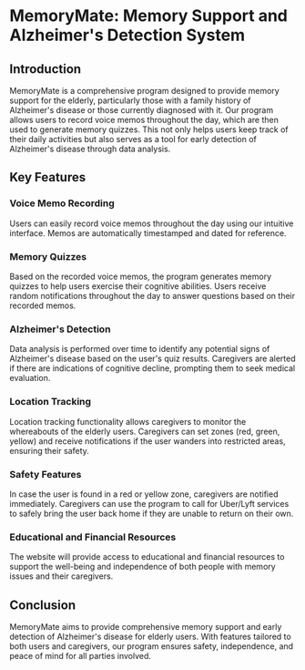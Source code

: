 # MemoryMate: Memory Support and Alzheimer's Detection System
## Introduction
MemoryMate is a comprehensive program designed to provide memory support for the elderly, particularly those with a family history of Alzheimer's disease or those currently diagnosed with it. Our program allows users to record voice memos throughout the day, which are then used to generate memory quizzes. This not only helps users keep track of their daily activities but also serves as a tool for early detection of Alzheimer's disease through data analysis.

## Key Features
### Voice Memo Recording
Users can easily record voice memos throughout the day using our intuitive interface.
Memos are automatically timestamped and dated for reference.

### Memory Quizzes
Based on the recorded voice memos, the program generates memory quizzes to help users exercise their cognitive abilities.
Users receive random notifications throughout the day to answer questions based on their recorded memos.

### Alzheimer's Detection
Data analysis is performed over time to identify any potential signs of Alzheimer's disease based on the user's quiz results.
Caregivers are alerted if there are indications of cognitive decline, prompting them to seek medical evaluation.

### Location Tracking
Location tracking functionality allows caregivers to monitor the whereabouts of the elderly users.
Caregivers can set zones (red, green, yellow) and receive notifications if the user wanders into restricted areas, ensuring their safety.

### Safety Features
In case the user is found in a red or yellow zone, caregivers are notified immediately.
Caregivers can use the program to call for Uber/Lyft services to safely bring the user back home if they are unable to return on their own.

### Educational and Financial Resources
The website will provide access to educational and financial resources to support the well-being and independence of both people with memory issues and their caregivers.

## Conclusion
MemoryMate aims to provide comprehensive memory support and early detection of Alzheimer's disease for elderly users. With features tailored to both users and caregivers, our program ensures safety, independence, and peace of mind for all parties involved.
